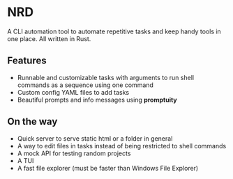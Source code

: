 # NRD

A CLI automation tool to automate repetitive tasks and keep handy tools in one place. All written in Rust.

## Features

- Runnable and customizable tasks with arguments to run shell commands as a sequence using one command
- Custom config YAML files to add tasks
- Beautiful prompts and info messages using **promptuity**

## On the way

- Quick server to serve static html or a folder in general
- A way to edit files in tasks instead of being restricted to shell commands
- A mock API for testing random projects
- A TUI
- A fast file explorer (must be faster than Windows File Explorer)
